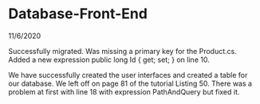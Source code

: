 # Database-Front-End

11/6/2020 

Successfully migrated. Was missing a primary key for the Product.cs. Added a new expression public long Id { get; set; }
on line 10.

We have successfully created the user interfaces and created a table for our database.  We left off on page 81 of the tutorial Listing 50. 
There was a problem at first with line 18 with expression PathAndQuery but fixed it. 
